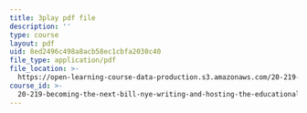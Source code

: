```yaml
---
title: 3play pdf file
description: ''
type: course
layout: pdf
uid: 8ed2496c498a8acb58ec1cbfa2030c40
file_type: application/pdf
file_location: >-
  https://open-learning-course-data-production.s3.amazonaws.com/20-219-becoming-the-next-bill-nye-writing-and-hosting-the-educational-show-january-iap-2015/8ed2496c498a8acb58ec1cbfa2030c40_5eF2qCWtifM.pdf
course_id: >-
  20-219-becoming-the-next-bill-nye-writing-and-hosting-the-educational-show-january-iap-2015
---
```

